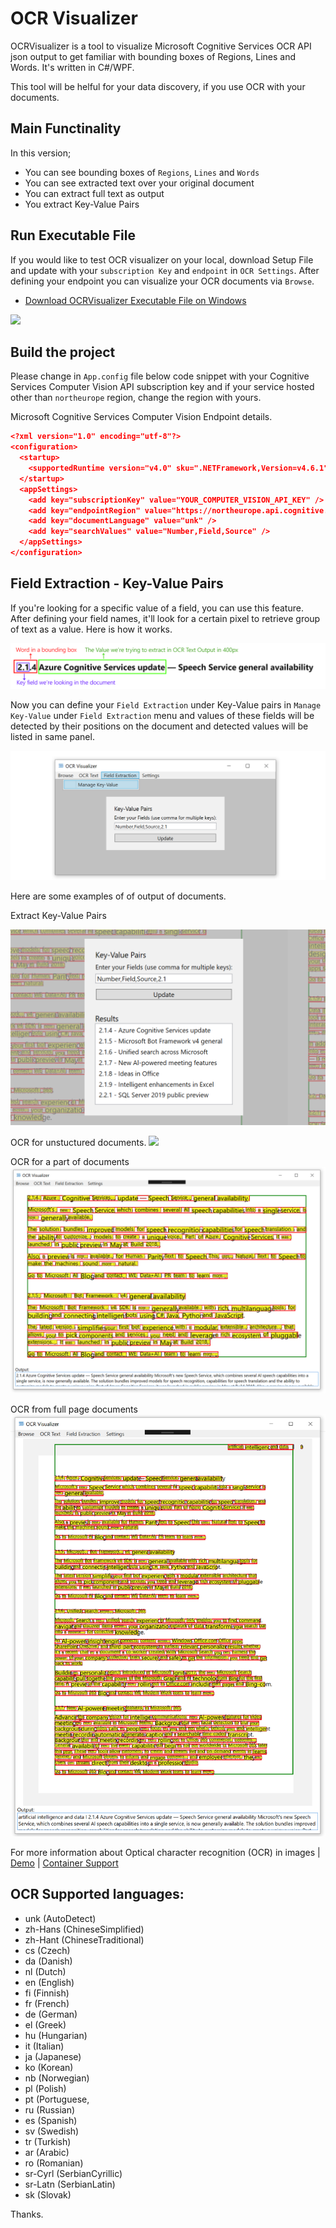 # OCR Visualizer
OCRVisualizer is a tool to visualize Microsoft Cognitive Services OCR API json output to get familiar with bounding boxes of Regions, Lines and Words. It's written in C#/WPF.

This tool will be helful for your data discovery, if you use OCR with your documents.

## Main Functinality
In this version;

* You can see bounding boxes of `Regions`, `Lines` and `Words`
* You can see extracted text over your original document
* You can extract full text as output
* You extract Key-Value Pairs

## Run Executable File
If you would like to test OCR visualizer on your local, download Setup File and update with your `subscription Key` and `endpoint` in `OCR Settings`. After defining your endpoint you can visualize your OCR documents via `Browse`.

* [Download OCRVisualizer Executable File on Windows](Setup/Release_Setup.zip) 

![](screenshots/setup.png) 


## Build the project

Please change in `App.config` file below code snippet with your Cognitive Services Computer Vision API subscription key and if your service hosted other than `northeurope` region, change the region with yours.

Microsoft Cognitive Services Computer Vision Endpoint details.

```json
<?xml version="1.0" encoding="utf-8"?>
<configuration>
  <startup>
    <supportedRuntime version="v4.0" sku=".NETFramework,Version=v4.6.1" />
  </startup>
  <appSettings>
    <add key="subscriptionKey" value="YOUR_COMPUTER_VISION_API_KEY" />
    <add key="endpointRegion" value="https://northeurope.api.cognitive.microsoft.com/vision/v2.0/ocr" />
    <add key="documentLanguage" value="unk" />
    <add key="searchValues" value="Number,Field,Source" />
  </appSettings>
</configuration>
```

## Field Extraction - Key-Value Pairs

If you're looking for a specific value of a field, you can use this feature. After defining your field names, it'll look for a certain pixel to retrieve group of text as a value. Here is how it works.

![](screenshots/FieldExtraction.png)

Now you can define your `Field Extraction` under Key-Value pairs in `Manage Key-Value` under `Field Extraction` menu and values of these fields will be detected by their positions on the document and detected values will be listed in same panel.


![](screenshots/ExtractKeyValueSettings.png)

Here are some examples of of output of documents.

Extract Key-Value Pairs

![](screenshots/ExtractKeyValue.png)

OCR for unstuctured documents.
![](screenshots/ocroutput2.png)

OCR for a part of documents
![](screenshots/ocroutput1.png)

OCR from full page documents 
![](screenshots/ocroutput.png)


For more information about Optical character recognition (OCR) in images | [Demo](https://azure.microsoft.com/en-us/services/cognitive-services/computer-vision/#text) | [Container Support](https://docs.microsoft.com/en-us/azure/cognitive-services/computer-vision/computer-vision-how-to-install-containers)


## OCR Supported languages:
* unk (AutoDetect)
* zh-Hans (ChineseSimplified)
* zh-Hant (ChineseTraditional)
* cs (Czech)
* da (Danish)
* nl (Dutch)
* en (English)
* fi (Finnish)
* fr (French)
* de (German)
* el (Greek)
* hu (Hungarian)
* it (Italian)
* ja (Japanese)
* ko (Korean)
* nb (Norwegian)
* pl (Polish)
* pt (Portuguese,
* ru (Russian)
* es (Spanish)
* sv (Swedish)
* tr (Turkish)
* ar (Arabic)
* ro (Romanian)
* sr-Cyrl (SerbianCyrillic)
* sr-Latn (SerbianLatin)
* sk (Slovak)

Thanks.